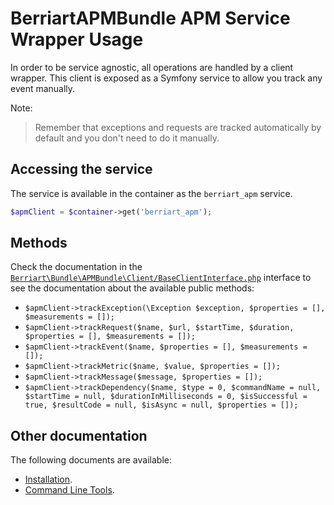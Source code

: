 # BerriartAPMBundle APM Service Wrapper Usage

In order to be service agnostic, all operations are handled by a client wrapper. This
client is exposed as a Symfony service to allow you track any event manually.

Note:

> Remember that exceptions and requests are tracked automatically by default and you
> don't need to do it manually.

## Accessing the service

The service is available in the container as the `berriart_apm`
service.

```php
$apmClient = $container->get('berriart_apm');
```

## Methods

Check the documentation in the [`Berriart\Bundle\APMBundle\Client/BaseClientInterface.php`](../../Client/BaseClientInterface.php)
interface to see the documentation about the available public methods:

- `$apmClient->trackException(\Exception $exception, $properties = [], $measurements = []);`
- `$apmClient->trackRequest($name, $url, $startTime, $duration, $properties = [], $measurements = []);`
- `$apmClient->trackEvent($name, $properties = [], $measurements = []);`
- `$apmClient->trackMetric($name, $value, $properties = []);`
- `$apmClient->trackMessage($message, $properties = []);`
- `$apmClient->trackDependency($name, $type = 0, $commandName = null, $startTime = null, $durationInMilliseconds = 0, $isSuccessful = true, $resultCode = null, $isAsync = null, $properties = []);`

## Other documentation

The following documents are available:

- [Installation](installation.md).
- [Command Line Tools](commands.md).
